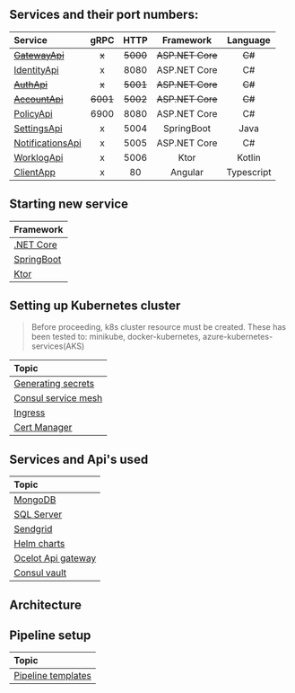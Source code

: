 ## Services and their port numbers:

| Service          |   gRPC   |   HTTP   |       Framework       | Language |
| :--------------- | :------: | :------: | :--------------: | :------: |
| ~~[GatewayApi](https://github.com/itsbibeksaini/GatewayApi)~~       |    ~~x~~     |   ~~5000~~   |   ~~ASP.NET Core~~   |    ~~C#~~    |
| [IdentityApi](https://github.com/itsbibeksaini/IdentityApi)      |    x     |   8080   |   ASP.NET Core   |    C#    |
| ~~[AuthApi](https://github.com/itsbibeksaini/AuthApi)~~      |  ~~x~~   | ~~5001~~ | ~~ASP.NET Core~~ |  ~~C#~~  |
| ~~[AccountApi](https://github.com/itsbibeksaini/AccountApi)~~   | ~~6001~~ | ~~5002~~ | ~~ASP.NET Core~~ |  ~~C#~~  |
| [PolicyApi](https://github.com/itsbibeksaini/PolicyApi)        |   6900   |   8080   |   ASP.NET Core   |    C#    |
| [SettingsApi](https://github.com/itsbibeksaini/SettingsApi)      |    x     |   5004   |    SpringBoot    |   Java   |
| [NotificationsApi](https://github.com/itsbibeksaini/NotificationApi) |    x     |   5005   |   ASP.NET Core   |    C#    |
| [WorklogApi](https://github.com/TMExperimentals/WorklogApi) | x | 5006 | Ktor | Kotlin |
| [ClientApp](https://github.com/itsbibeksaini/ClientApp) | x | 80 | Angular | Typescript |


## Starting new service

| Framework                                                                    |
| :---------------------------------------------------------------------------- |
| [.NET Core](https://github.com/itsbibeksaini/docs/blob/main/DotNet)     |
| [SpringBoot](https://github.com/itsbibeksaini/docs/blob/main/SpringBoot) |
| [Ktor](https://github.com/TMExperimentals/docs/tree/main/Ktor) |

## Setting up Kubernetes cluster
> Before proceeding, k8s cluster resource must be created. These has been tested to: minikube, docker-kubernetes, azure-kubernetes-services(AKS)

| Topic                  |
| :--                    |
| [Generating secrets]() |
| [Consul service mesh](https://github.com/itsbibeksaini/docs/tree/main/Consul)             |
| [Ingress](https://github.com/itsbibeksaini/docs/tree/main/k8s%20Ingress) |
| [Cert Manager](https://github.com/itsbibeksaini/docs/tree/main/Cert%20Manager)       |

## Services and Api's used

| Topic                  |
| :--------------------- |
| [MongoDB](https://github.com/itsbibeksaini/docs/tree/main/MongoDB)            |
| [SQL Server](https://github.com/TMExperimentals/docs/tree/main/SQL%20Server)         |
| [Sendgrid]()           |
| [Helm charts]()        |
| [Ocelot Api gateway](https://github.com/itsbibeksaini/docs/tree/main/Ocelot) |
| [Consul vault]() |

## Architecture

## Pipeline setup
| Topic |
| :---- |
| [Pipeline templates](https://github.com/itsbibeksaini/pipeline-templates/blob/main/README.md) |

